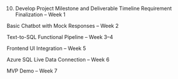 10. Develop Project Milestone and Deliverable Timeline
Requirement Finalization – Week 1


Basic Chatbot with Mock Responses – Week 2


Text-to-SQL Functional Pipeline – Week 3–4


Frontend UI Integration – Week 5


Azure SQL Live Data Connection – Week 6


MVP Demo – Week 7


